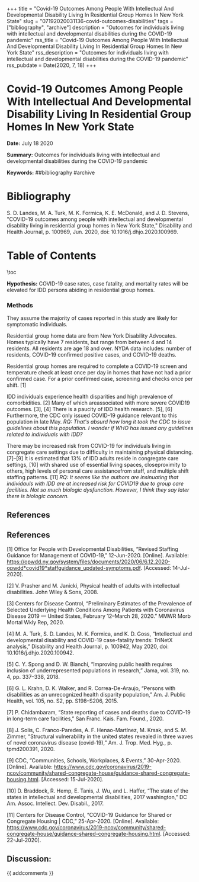 +++
title = "Covid-19 Outcomes Among People With Intellectual And Developmental Disability Living In Residential Group Homes In New York State"
slug = "07192020031136-covid-outcomes-disabilities"
tags = ["bibliography", "archive"]
description = "Outcomes for individuals living with intellectual and developmental disabilities during the COVID-19 pandemic"
rss_title = "Covid-19 Outcomes Among People With Intellectual And Developmental Disability Living In Residential Group Homes In New York State"
rss_description = "Outcomes for individuals living with intellectual and developmental disabilities during the COVID-19 pandemic"
rss_pubdate = Date(2020, 7, 18)
+++



Covid-19 Outcomes Among People With Intellectual And Developmental Disability Living In Residential Group Homes In New York State
=========

**Date:** July 18 2020

**Summary:** Outcomes for individuals living with intellectual and developmental disabilities during the COVID-19 pandemic

**Keywords:** ##bibliography #archive

Bibliography
==========

S. D. Landes, M. A. Turk, M. K. Formica, K. E. McDonald, and J. D. Stevens, "COVID-19 outcomes among people with intellectual and developmental disability living in residential group homes in New York State," Disability and Health Journal, p. 100969, Jun. 2020, doi: 10.1016/j.dhjo.2020.100969.

Table of Contents
=========

\toc

**Hypothesis:** COVID-19 case rates, case fatality, and mortality rates will be elevated for IDD persons abiding in residential group homes.

### Methods

They assume the majority of cases reported in this study are likely for symptomatic individuals.

Residential group home data are from New York Disability Advocates. Homes typically have 7 residents, but range from between 4 and 14 residents. All residents are age 18 and over. NYDA data includes: number of residents, COVID-19 confirmed positive cases, and COVID-19 deaths.

Residential group homes are required to complete a COVID-19 screen and temperature check at least once per day in homes that have not had a prior confirmed case. For a prior confirmed case, screening and checks once per shift. [1]

IDD individuals experience health disparities and high prevalence of comorbidities. [2] Many of which areassociated with more severe COVID19 outcomes. [3], [4] There is a paucity of IDD health research. [5], [6] Furthermore, the CDC only issued COVID-19 guidance relevant to this population in late May. *RQ: That's absurd how long it took the CDC to issue guidelines about this population. I wonder if WHO has issued any guidelines related to individuals with IDD?*

There may be increased risk from COVID-19 for individuals living in congregate care settings due to difficulty in maintaining physical distancing. [7]–[9] It is estimated that 13% of IDD adults reside in congregate care settings, [10] with shared use of essential living spaces, closeproximity to others, high levels of personal care assistancefrom staff, and multiple shift staffing patterns. [11]  *RQ: It seems like the authors are insinuating that individauls with IDD are at increased risk for COVID19 due to group care facilities.  Not so much biologic dysfunction. However, I think they say later there is biologic concern.*

## References

## References

[1] Office for People with Developmental Disabilities, “Revised Staffing Guidance for Management of COVID-19,” 12-Jun-2020. [Online]. Available: https://opwdd.ny.gov/system/files/documents/2020/06/6.12.2020-opwdd*covid19*staffguidance_updated-symptoms.pdf. [Accessed: 14-Jul-2020].

[2] V. Prasher and M. Janicki, Physical health of adults with intellectual disabilities. John Wiley & Sons, 2008.

[3] Centers for Disease Control, “Preliminary Estimates of the Prevalence of Selected Underlying Health Conditions Among Patients with Coronavirus Disease 2019 — United States, February 12–March 28, 2020.” MMWR Morb Mortal Wkly Rep, 2020.

[4] M. A. Turk, S. D. Landes, M. K. Formica, and K. D. Goss, “Intellectual and developmental disability and COVID-19 case-fatality trends: TriNetX analysis,” Disability and Health Journal, p. 100942, May 2020, doi: 10.1016/j.dhjo.2020.100942.

[5] C. Y. Spong and D. W. Bianchi, “Improving public health requires inclusion of underrepresented populations in research,” Jama, vol. 319, no. 4, pp. 337–338, 2018.

[6] G. L. Krahn, D. K. Walker, and R. Correa-De-Araujo, “Persons with disabilities as an unrecognized health disparity population,” Am. J. Public Health, vol. 105, no. S2, pp. S198–S206, 2015.

[7] P. Chidambaram, “State reporting of cases and deaths due to COVID-19 in long-term care facilities,” San Franc. Kais. Fam. Found., 2020.

[8] J. Solis, C. Franco-Paredes, A. F. Henao-Martínez, M. Krsak, and S. M. Zimmer, “Structural vulnerability in the united states revealed in three waves of novel coronavirus disease (covid-19),” Am. J. Trop. Med. Hyg., p. tpmd200391, 2020.

[9] CDC, “Communities, Schools, Workplaces, & Events,” 30-Apr-2020. [Online]. Available: https://www.cdc.gov/coronavirus/2019-ncov/community/shared-congregate-house/guidance-shared-congregate-housing.html. [Accessed: 15-Jul-2020].

[10] D. Braddock, R. Hemp, E. Tanis, J. Wu, and L. Haffer, “The state of the states in intellectual and developmental disabilities, 2017 washington,” DC Am. Assoc. Intellect. Dev. Disabil., 2017.

[11] Centers for Disease Control, “COVID-19 Guidance for Shared or Congregate Housing | CDC,” 25-Apr-2020. [Online]. Available: https://www.cdc.gov/coronavirus/2019-ncov/community/shared-congregate-house/guidance-shared-congregate-housing.html. [Accessed: 22-Jul-2020].
## Discussion: 

{{ addcomments }}
